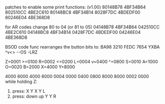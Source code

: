 patches to enable some print functions: (v1.00)
80148B78 4BF34B64
802510CC 4BE2C610
80148BC8 4BF34B14
8028F7DC 4BDEDF00
80246E04 4BE368D8

for AR codes change 80 to 04 (or 81 to 05)
04148B78 4BF34B64
042510CC 4BE2C610
04148BC8 4BF34B14
0428F7DC 4BDEDF00
04246E04 4BE368D8

BSOD code func rearranges the button bits to:
BA98 3210 FEDC 7654
YXBA ^v<> --OS -LRZ

Z=0001  >=0100
R=0002  <=0200
L=0004  v=0400
        ^=0800
S=0010  A=1000
O=0020  B=2000
        X=4000
        Y=8000

4000 8000 4000 8000 0004 0000
0400 0800 8000 8000 0002 0000
while holding Z:
1) press: X Y X Y L
2) press: down up Y Y R

